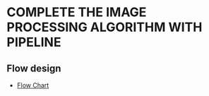 # COMPLETE THE IMAGE PROCESSING ALGORITHM WITH PIPELINE
## Flow design
* [Flow Chart](https://drive.google.com/file/d/1GxThnxqGejAUG-dMLXlUXjfQ_eMaO8ab/view?usp=sharing) 

